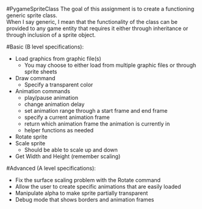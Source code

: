 #PygameSpriteClass
The goal of this assignment is to create a functioning generic sprite class.  
When I say generic, I mean that the functionality of the class can be provided to any game entity that 
requires it either through inheritance or through inclusion of a sprite object.

#Basic (B level specifications):

 - Load graphics from graphic file(s)
 	- You may choose to either load from multiple graphic files or through sprite sheets
- Draw command
	- Specify a transparent color
- Animation commands 
	- play/pause animation
	- change animation delay
	- set animation range through a start frame and end frame
	- specify a current animation frame
	- return which animation frame the animation is currently in
	- helper functions as needed
- Rotate sprite
- Scale sprite
	- Should be able to scale up and down
- Get Width and Height (remember scaling)

#Advanced (A level specifications):

 - Fix the surface scaling problem with the Rotate command
 - Allow the user to create specific animations that are easily loaded 
 - Manipulate alpha to make sprite partially transparent
 - Debug mode that shows borders and animation frames